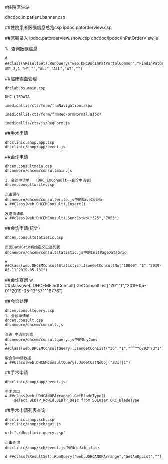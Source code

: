 #住院医生站

dhcdoc.in.patient.banner.csp



##住院患者医嘱信息总览csp
	ipdoc.patorderview.csp



##医嘱录入
	ipdoc.patorderview.show.csp
	dhcdoc/ipdoc/InPatOrderView.js

1、查询医嘱信息

	d ##class(%ResultSet).RunQuery("web.DHCDocInPatPortalCommon","FindInPatOrder",1131,159759,"全部",3,1,"N","","ALL","ALL","AT","")




##临床输血管理

	dhclab.bs.main.csp

	DHC-LISDATA

	imedicallis/cts/form/frmNavigation.aspx
	
	imedicallis/cts/form/frmReqFormNormal.aspx?
	
	imedicallis/cts/js/ReqForm.js


##手术申请

	dhcclinic.anop.app.csp
	dhcclinic/anop/app/event.js



##会诊申请

	dhcem.consultmain.csp
	dhcnewpro/dhcem/consultmain.js
	
	1、会诊申请单  （DHC_EmConsult--会诊申请表）
	dhcem.consultwrite.csp

	点击保存
	dhcnewpro/dhcem/consultwrite.js中的SaveCstNo
	w ##Class(web.DHCEMConsult).Insert()

	发送申请单
	w ##class(web.DHCEMConsult).SendCstNo("325","7053")


##会诊申请(统计)

	dhcem.consultstatistic.csp

	页面DataGrid初始定义已选列表
	dhcnewpro/dhcem/consultstatistic.js中的InitPageDataGrid

	w ##Class(web.DHCEMConsultStatistic).JsonGetConsultNo("10000","1","2019-05-11^2019-05-13^")


##会诊查询
	w ##class(web.DHCEMFindConsult).GetConsultList("20","1","2019-05-01^2019-05-13^57^^^6776")

##会诊处理

	dhcem.consultquery.csp
	1、会诊申请单
	dhcem.consult.csp
	dhcnewpro/dhcem/consult.js

	查询 申请单列表
	dhcnewpro/dhcem/consultquery.js中的QryCons
	w ##Class(web.DHCEMConsultQuery).JsonGetConList("30","1","^^^^6793^73^1")

	取会诊申请数据
	w ##Class(web.DHCEMConsultQuery).JsGetCstNoObj("231||1")


##手术申请

	dhcclinic/anop/app/event.js

	手术切口
	w ##class(web.UDHCANOPArrange).GetBladeType()
		select BLDTP_RowId,BLDTP_Desc from SQLUser.ORC_BladeType

##手术申请列表查询

	dhcclinic.anop.sch.csp
	dhcclinic/anop/sch/gui.js

	url:"./dhcclinic.query.csp"

	点击查询
	dhcclinic/anop/sch/event.js中的btnSch_click

	d ##class(%ResultSet).RunQuery("web.UDHCANOPArrange","GetAnOpList","")